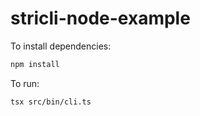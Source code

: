 # stricli-node-example

To install dependencies:

```bash
npm install
```

To run:

```bash
tsx src/bin/cli.ts
```
